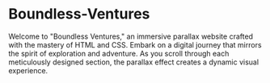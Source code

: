 # Boundless-Ventures
Welcome to "Boundless Ventures," an immersive parallax website crafted with the mastery of HTML and CSS. Embark on a digital journey that mirrors the spirit of exploration and adventure. As you scroll through each meticulously designed section, the parallax effect creates a dynamic visual experience.           
       
      
      
      
                  
                  
       
               
                     
               
      
  
      
 
  
  
